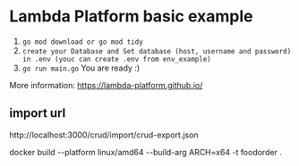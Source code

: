 # Lambda Platform basic example
1. `go mod download or go mod tidy` 
2. `create your Database and Set database (host, username and password) in .env (youc can create .env from env_example)`
3. `go run main.go`
   You are ready :)

More information: https://lambda-platform.github.io/ 

## import url

http://localhost:3000/crud/import/crud-export.json



docker build --platform linux/amd64 --build-arg ARCH=x64 -t foodorder .
